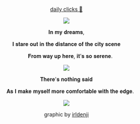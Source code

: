 <div align="center">

[daily clicks :watermelon:](https://arab.org/click-to-help/palestine/)

![](https://komarev.com/ghpvc/?username=enginesnarl&color=d1ab67&base=0&style=plastic&label=(D)EATH)

 ⠀⠀⠀⠀⠀⠀⠀⠀⠀⠀⠀⠀𝐈𝐧 𝐦𝐲 𝐝𝐫𝐞𝐚𝐦𝐬,⠀⠀⠀⠀⠀⠀⠀⠀⠀⠀⠀⠀

𝐈 𝐬𝐭𝐚𝐫𝐞 𝐨𝐮𝐭 𝐢𝐧 𝐭𝐡𝐞 𝐝𝐢𝐬𝐭𝐚𝐧𝐜𝐞 𝐨𝐟 𝐭𝐡𝐞 𝐜𝐢𝐭𝐲 𝐬𝐜𝐞𝐧𝐞

 ⠀⠀⠀⠀⠀⠀⠀𝐅𝐫𝐨𝐦 𝐰𝐚𝐲 𝐮𝐩 𝐡𝐞𝐫𝐞, 𝐢𝐭'𝐬 𝐬𝐨 𝐬𝐞𝐫𝐞𝐧𝐞.⠀⠀⠀⠀⠀

![](https://i.imgur.com/13sj7cB.png)

⠀⠀⠀⠀𝐓𝐡𝐞𝐫𝐞'𝐬 𝐧𝐨𝐭𝐡𝐢𝐧𝐠 𝐬𝐚𝐢𝐝⠀⠀⠀⠀ 

 ⠀⠀⠀⠀⠀⠀⠀𝐀𝐬 𝐈 𝐦𝐚𝐤𝐞 𝐦𝐲𝐬𝐞𝐥𝐟 𝐦𝐨𝐫𝐞 𝐜𝐨𝐦𝐟𝐨𝐫𝐭𝐚𝐛𝐥𝐞 𝐰𝐢𝐭𝐡 𝐭𝐡𝐞 𝐞𝐝𝐠𝐞.⠀⠀⠀⠀⠀ 

![](https://64.media.tumblr.com/f9356f2f45c5b1157e4df5aa84ff3a82/737cbfef5766a3c3-a3/s250x400/0463872bb69936998774e628641f742a87c2e7cf.gifv)

graphic by [irldenji](https://www.tumblr.com/irldenji)
